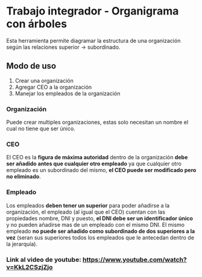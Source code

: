 # Trabajo integrador - Organigrama con árboles

Esta herramienta permite diagramar la estructura de una organización según las relaciones superior -> subordinado.

## Modo de uso
1. Crear una organización
2. Agregar CEO a la organización
3. Manejar los empleados de la organización

### Organización

Puede crear multiples organizaciones, estas solo necesitan un nombre el cual no tiene que ser único.

### CEO

El CEO es la **figura de máxima autoridad** dentro de la organización **debe ser añadido antes que cualquier otro empleado** ya que cualquier otro empleado es un subordinado del mismo, **el CEO puede ser modificado pero no eliminado**.

### Empleado

Los empleados **deben tener un superior** para poder añadirse a la organización, el empleado (al igual que el CEO) cuentan con las propiedades nombre, DNI y puesto, **el DNI debe ser un identificador único** y no pueden añadirse mas de un empleado con el mismo DNI. El mismo empleado **no puede ser añadido como subordinado de dos superiores a la vez** (seran sus superiores todos los empleados que le antecedan dentro de la jerarquía).

### Link al video de youtube: https://www.youtube.com/watch?v=KkL2CSzjZjo
